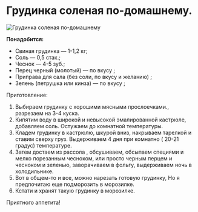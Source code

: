 # Грудинка соленая по-домашнему.
![Грудинка соленая по-домашнему](/images/Kulinar/Salad/grudinka_po_domashnemu.jpg 'Грудинка соленая по-домашнему')

**Понадобится:**

- Свиная грудинка — 1-1,2 кг;
- Соль — 0,5 стак.;
- Чеснок — 4-5 зуб.;
- Перец черный  (молотый)  — по вкусу ;
- Приправа для сала  (без соли, по вкусу и желанию)  ;
- Зелень  (петрушка или кинза)  — по вкусу ;

Приготовление:

1. Выбираем грудинку с хорошими мясными прослоечками., разрезаем на 3-4 куска.
2. Кипятим воду в широкой и невысокой эмалированной кастрюле, добавляем соль. Остужаем до комнатной температуры.
3. Кладем грудинку в кастрюлю, шкурой вниз, накрываем тарелкой и ставим сверху груз. Выдерживаем 4 дня при комнатно ( 20-21 градус) температуре.
4. Затем достаем из рассола , обсушиваем, обсыпаем специями и мелко порезанным чесноком, или просто черным перцем и чесноком и зеленью, заворачиваем в фольгу, выдерживаем ночь в холодильнике.
5. Вот в общем-то и все, можно нарезать готовую грудинку, Но я предпочитаю еще подморозить в морозилке.
6. Кстати и хранят такую грудинку в морозилке.

Приятного аппетита!

